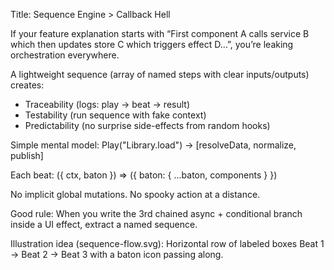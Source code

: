 Title: Sequence Engine > Callback Hell

If your feature explanation starts with “First component A calls service B which then updates store C which triggers effect D…”, you’re leaking orchestration everywhere.

A lightweight sequence (array of named steps with clear inputs/outputs) creates:
- Traceability (logs: play → beat → result)
- Testability (run sequence with fake context)
- Predictability (no surprise side-effects from random hooks)

Simple mental model:
Play("Library.load") → [resolveData, normalize, publish]

Each beat:
({ ctx, baton }) => ({ baton: { ...baton, components } })

No implicit global mutations. No spooky action at a distance.

Good rule: When you write the 3rd chained async + conditional branch inside a UI effect, extract a named sequence.

Illustration idea (sequence-flow.svg): Horizontal row of labeled boxes Beat 1 → Beat 2 → Beat 3 with a baton icon passing along.
